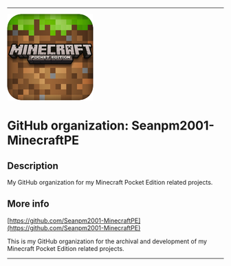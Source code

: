   
***

![MCPE.png failed to load. The file may be missing or corrupt. Check the file path for errors first.](/AdditionalInfo/1/Seanpm2001-MinecraftPE/MCPE.png)

# GitHub organization: Seanpm2001-MinecraftPE

## Description

My GitHub organization for my Minecraft Pocket Edition related projects.

## More info

[https://github.com/Seanpm2001-MinecraftPE](https://github.com/Seanpm2001-MinecraftPE)

This is my GitHub organization for the archival and development of my Minecraft Pocket Edition related projects.


***
